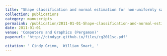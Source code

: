 ```yaml
---
title: "Shape classification and normal estimation for non-uniformly sampled, noisy point data"
collection: publications
category: manuscripts
permalink: /publication/2011-01-01-Shape-classification-and-normal-estimation-for-non-uniformly-sampled-noisy-point-data
date: 2011-01-01
venue: 'Computers and Graphics (Pergamon)'
paperurl: 'http://cindygr.github.io/files/cg2011sc.pdf'

citation: ' Cindy Grimm,  William Smart, '
---
```


